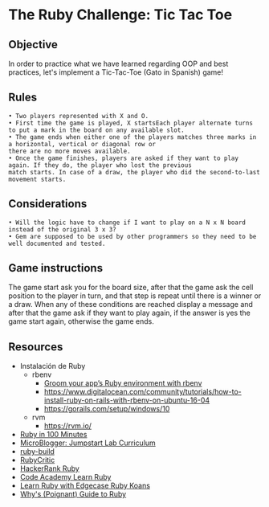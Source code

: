 # The Ruby Challenge: Tic Tac Toe

## Objective

In order to practice what we have learned regarding OOP and best practices, let's implement a Tic-Tac-Toe (Gato in Spanish) game!

## Rules
    • Two players represented with X and O.
    • First time the game is played, X startsEach player alternate turns to put a mark in the board on any available slot.
    • The game ends when either one of the players matches three marks in a horizontal, vertical or diagonal row or 
    there are no more moves available.
    • Once the game finishes, players are asked if they want to play again. If they do, the player who lost the previous 
    match starts. In case of a draw, the player who did the second-to-last movement starts.

## Considerations
    • Will the logic have to change if I want to play on a N x N board instead of the original 3 x 3?
    • Gem are supposed to be used by other programmers so they need to be well documented and tested.

## Game instructions 

The game start ask you for the board size, after that the game ask the cell position to the player in turn, and that step is repeat
until there is a winner or a draw. When any of these conditions are reached display a message and after that the game ask if they want
to play again, if the answer is yes the game start again, otherwise the game ends.

## Resources
- Instalación de Ruby 
    - rbenv
        - [Groom your app’s Ruby environment with rbenv](https://github.com/rbenv/rbenv)
        - https://www.digitalocean.com/community/tutorials/how-to-install-ruby-on-rails-with-rbenv-on-ubuntu-16-04
        - https://gorails.com/setup/windows/10
    - rvm
        - https://rvm.io/
 - [Ruby in 100 Minutes](http://tutorials.jumpstartlab.com/projects/ruby_in_100_minutes.html)
 - [MicroBlogger: Jumpstart Lab Curriculum](http://tutorials.jumpstartlab.com/projects/microblogger.html)
 - [ruby-build](https://github.com/rbenv/ruby-build#readme)
 - [RubyCritic](https://github.com/whitesmith/rubycritic)
 - [HackerRank Ruby](https://www.hackerrank.com/domains/ruby?filters%5Bsubdomains%5D%5B%5D=ruby-tutorials)
 - [Code Academy Learn Ruby](https://www.codecademy.com/learn/learn-ruby)
 - [Learn Ruby with Edgecase Ruby Koans](http://rubykoans.com/)
 - [Why's (Poignant) Guide to Ruby](https://poignant.guide/) 
